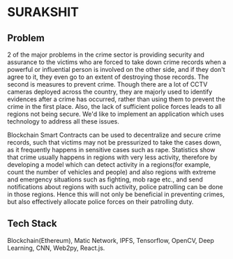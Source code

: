# SURAKSHIT

## Problem
2 of the major problems in the crime sector is providing security and assurance to the victims who are forced to take down crime records when a powerful or influential person is involved on the other side, and if they don't agree to it, they even go to an extent of destroying those records.
The second is measures to prevent crime. Though there are a lot of CCTV cameras deployed across the country, they are majorly used to identify evidences after a crime has occurred, rather than using them to prevent the crime in the first place. Also, the lack of sufficient police forces leads to all regions not being secure.
We'd like to implement an application which uses technology to address all these issues.

Blockchain Smart Contracts can be used to decentralize and secure crime records, such that victims may not be pressurized to take the cases down, as it frequently happens in sensitive cases such as rape. Statistics show that crime usually happens in regions with very less activity, therefore by developing a model which can detect activity in a regions(for example, count the number of vehicles and people) and also regions with extreme and emergency situations such as fighting, mob rage etc., and send notifications about regions with such activity, police patrolling can be done in those regions. Hence this will not only be beneficial in preventing crimes, but also effectively allocate police forces on their patrolling duty.

## Tech Stack
Blockchain(Ethereum), Matic Network, IPFS, Tensorflow, OpenCV, Deep Learning, CNN, Web2py, React.js.
